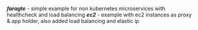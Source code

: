 **_faragte_** - simple example for non kubernetes microservices with healthcheck and load balancing
**_ec2_**     - example with ec2 instances as proxy & app holder, also added load balancing and elastic ip